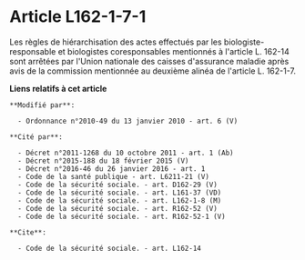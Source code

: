 # Article L162-1-7-1

Les règles de hiérarchisation des actes effectués par les biologiste-responsable et biologistes coresponsables mentionnés à
l'article L. 162-14 sont arrêtées par l'Union nationale des caisses d'assurance maladie après avis de la commission
mentionnée au deuxième alinéa de l'article L. 162-1-7.

**Liens relatifs à cet article**

	**Modifié par**:

	  - Ordonnance n°2010-49 du 13 janvier 2010 - art. 6 (V)

	**Cité par**:

	  - Décret n°2011-1268 du 10 octobre 2011 - art. 1 (Ab)
	  - Décret n°2015-188 du 18 février 2015 (V)
	  - Décret n°2016-46 du 26 janvier 2016 - art. 1
	  - Code de la santé publique - art. L6211-21 (V)
	  - Code de la sécurité sociale. - art. D162-29 (V)
	  - Code de la sécurité sociale. - art. L161-37 (VD)
	  - Code de la sécurité sociale. - art. L162-1-8 (M)
	  - Code de la sécurité sociale. - art. R162-52 (V)
	  - Code de la sécurité sociale. - art. R162-52-1 (V)

	**Cite**:

	  - Code de la sécurité sociale. - art. L162-14

